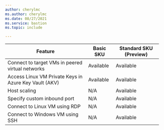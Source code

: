 ```yaml
---
author: cherylmc
ms.author: cherylmc
ms.date: 08/27/2021
ms.service: bastion
ms.topic: include

---
```


| Feature | Basic SKU | Standard SKU (Preview) |
|---|---|---|
| Connect to target VMs in peered virtual networks | Available | Available |
| Access Linux VM Private Keys in Azure Key Vault (AKV) | Available | Available |
| Host scaling | N/A | Available |
| Specify custom inbound port | N/A | Available|
| Connect to Linux VM using RDP | N/A| Available|
| Connect to Windows VM using SSH | N/A | Available|
